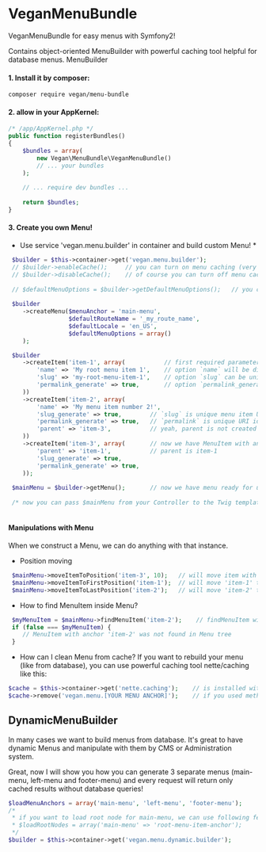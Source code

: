 # VeganMenuBundle
VeganMenuBundle for easy menus with Symfony2!

Contains object-oriented MenuBuilder with powerful caching tool helpful for database menus. MenuBuilder 

#### 1. Install it by composer:
```
composer require vegan/menu-bundle
```

#### 2. allow in your AppKernel:

```php
/* /app/AppKernel.php */
public function registerBundles()
{
    $bundles = array(
        new Vegan\MenuBundle\VeganMenuBundle()
        // ... your bundles
    );
    
    // ... require dev bundles ...
    
    return $bundles;
}
```

#### 3. Create you own Menu!

* Use service 'vegan.menu.builder' in container and build custom Menu! *

```php
 $builder = $this->container->get('vegan.menu.builder');
 // $builder->enableCache();     // you can turn on menu caching (very powerfull tool if you load menu from database)
 // $builder->disableCache();    // of course you can turn off menu caching
 
 // $defaultMenuOptions = $builder->getDefaultMenuOptions();   // you can dump this menu options and you will see how is possible to change anything
 
 $builder
    ->createMenu($menuAnchor = 'main-menu',
                 $defaultRouteName = '_my_route_name',
                 $defaultLocale = 'en_US',
                 $defaultMenuOptions = array()
    );

 $builder
    ->createItem('item-1', array(           // first required parameter is `anchor` = it's simply the unique key, by you can grab that menu item and manipulate with (very useful because you can grab 
        'name' => 'My root menu item 1',    // option `name` will be displayed in frontend
        'slug' => 'my-root-menu-item-1',    // option `slug` can be unique URI identification key
        'permalink_generate' => true,       // option `permalink_generate` will auto generate `permalink` (it is unique URI identificator with whole menu tree parents of this item)
    ))
    ->createItem('item-2', array(
        'name' => 'My menu item number 2!',
        'slug_generate' => true,        // `slug` is unique menu item URI identifier
        'permalink_generate' => true,   // `permalink` is unique URI identifier based on whole menu tree slugs (e.g. main-item/secondary-item/third-item) 
        'parent' => 'item-3',           // yeah, parent is not created yet! but we will create it after this menu item:
    ))
    ->createItem('item-3', array(       // now we have MenuItem with anchor `item-3` and it will have child `item-2`!
        'parent' => 'item-1',           // parent is item-1
        'slug_generate' => true,
        'permalink_generate' => true,
    ));
 
 $mainMenu = $builder->getMenu();       // now we have menu ready for use in templates, of course we can do more options with menu
 
 /* now you can pass $mainMenu from your Controller to the Twig template! */
 
```

#### Manipulations with Menu

When we construct a Menu, we can do anything with that instance.

 * Position moving
```php
 $mainMenu->moveItemToPosition('item-3', 10);   // will move item with anchor 'item-3' to the 10. position
 $mainMenu->moveItemToFirstPosition('item-1');  // will move 'item-1' to the first position
 $mainMenu->moveItemToLastPosition('item-2');   // will move 'item-2' to the last position
```

 * How to find MenuItem inside Menu?
```php
 $myMenuItem = $mainMenu->findMenuItem('item-2');    // findMenuItem will return instance of MenuItem or false if nothing will be found
 if (false === $myMenuItem) {
    // MenuItem with anchor 'item-2' was not found in Menu tree
 }
```

 * How can I clean Menu from cache?
If you want to rebuild your menu (like from database), you can use powerful caching tool nette/caching like this:

```php
$cache = $this->container->get('nette.caching');    // is installed with VeganMenuBundle
$cache->remove('vegan.menu.[YOUR MENU ANCHOR]');    // if you used method $builder->enableCache() then your menu is in cache 'vegan.menu.' + menu anchor
```

## DynamicMenuBuilder
In many cases we want to build menus from database. 
It's great to have dynamic Menus and manipulate with them by CMS or Administration system. 

Great, now I will show you how you can generate 3 separate menus (main-menu, left-menu and footer-menu) and every request will return only cached results without database queries!

```php
$loadMenuAnchors = array('main-menu', 'left-menu', 'footer-menu');
/*
 * if you want to load root node for main-menu, we can use following feature:
 * $loadRootNodes = array('main-menu' => 'root-menu-item-anchor');
 */
$builder = $this->container->get('vegan.menu.dynamic.builder');
```

